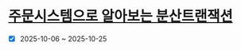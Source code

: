 # [주문시스템으로 알아보는 분산트랜잭션](https://www.inflearn.com/course/주문시스템으로-알아보는-분산트랜잭션/dashboard)

- [x] 2025-10-06 ~ 2025-10-25
